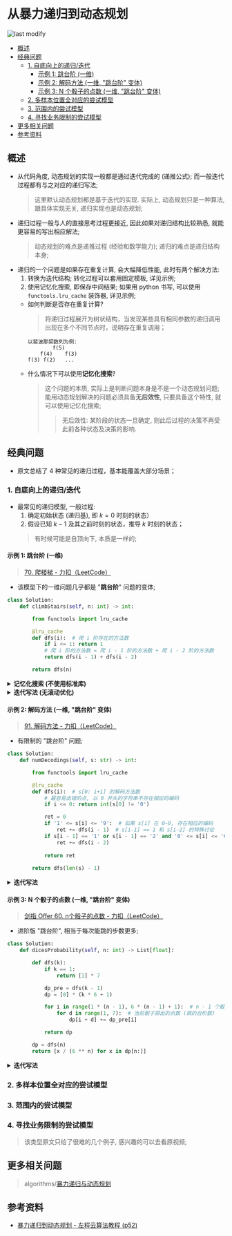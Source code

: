 从暴力递归到动态规划
===
<!--START_SECTION:badge-->

![last modify](https://img.shields.io/static/v1?label=last%20modify&message=2022-10-16%2020%3A26%3A07&color=yellowgreen&style=flat-square)

<!--END_SECTION:badge-->
<!--info
top: false
hidden: false
-->

<!-- TOC -->
- [概述](#概述)
- [经典问题](#经典问题)
    - [1. 自底向上的递归/迭代](#1-自底向上的递归迭代)
        - [示例 1: 跳台阶 (一维)](#示例-1-跳台阶-一维)
        - [示例 2: 解码方法 (一维, "跳台阶" 变体)](#示例-2-解码方法-一维-跳台阶-变体)
        - [示例 3: N 个骰子的点数 (一维, "跳台阶" 变体)](#示例-3-n-个骰子的点数-一维-跳台阶-变体)
    - [2. 多样本位置全对应的尝试模型](#2-多样本位置全对应的尝试模型)
    - [3. 范围内的尝试模型](#3-范围内的尝试模型)
    - [4. 寻找业务限制的尝试模型](#4-寻找业务限制的尝试模型)
- [更多相关问题](#更多相关问题)
- [参考资料](#参考资料)
<!-- TOC -->


## 概述

- 从代码角度, 动态规划的实现一般都是通过迭代完成的 (递推公式); 而一般迭代过程都有与之对应的递归写法;
    > 这里默认动态规划都是基于迭代的实现. 实际上, 动态规划只是一种算法, 跟具体实现无关, 递归实现也是动态规划;
- 递归过程一般与人的直接思考过程更接近, 因此如果对递归结构比较熟悉, 就能更容易的写出相应解法;
    > 动态规划的难点是递推过程 (经验和数学能力); 递归的难点是递归结构本身;
- 递归的一个问题是如果存在重复计算, 会大幅降低性能, 此时有两个解决方法:
    1. 转换为迭代结构; 转化过程可以套用固定模板, 详见示例;
    2. 使用记忆化搜索, 即保存中间结果; 如果用 python 书写, 可以使用 `functools.lru_cache` 装饰器, 详见示例;
    - 如何判断是否存在重复计算?
        > 将递归过程展开为树状结构，当发现某些具有相同参数的递归调用出现在多个不同节点时，说明存在重复调用；
        ```text
        以斐波那契数列为例:
                f(5)
            f(4)    f(3)
        f(3) f(2)   ...
        ```
    - 什么情况下可以使用**记忆化搜索**?
        > 这个问题的本质, 实际上是判断问题本身是不是一个动态规划问题; 能用动态规划解决的问题必须具备**无后效性**, 只要具备这个特性, 就可以使用记忆化搜索; 
        >> 无后效性: 某阶段的状态一旦确定, 则此后过程的决策不再受此前各种状态及决策的影响. 

## 经典问题

- 原文总结了 4 种常见的递归过程，基本能覆盖大部分场景；

### 1. 自底向上的递归/迭代

- 最常见的递归模型, 一般过程:
    1. 确定初始状态 (递归基), 即 $k=0$ 时刻的状态）
    2. 假设已知 $k-1$ 及其之前时刻的状态，推导 $k$ 时刻的状态；
    > 有时候可能是自顶向下, 本质是一样的;

#### 示例 1: 跳台阶 (一维)
> [70. 爬楼梯 - 力扣（LeetCode）](https://leetcode.cn/problems/climbing-stairs/)

- 该模型下的一维问题几乎都是 "**跳台阶**" 问题的变体;

```python
class Solution:
    def climbStairs(self, n: int) -> int:

        from functools import lru_cache

        @lru_cache
        def dfs(i):  # 爬 i 阶存在的方法数
            if i <= 1: return 1
            # 爬 i 阶的方法数 = 爬 i - 1 阶的方法数 + 爬 i - 2 阶的方法数
            return dfs(i - 1) + dfs(i - 2)

        return dfs(n)
```

<details><summary><b>记忆化搜索 (不使用标准库)</b></summary>

```python
class Solution:
    def climbStairs(self, n: int) -> int:

        cache = dict()  # 缓存
        
        def dfs(i):
            if i in cache: return cache[i]  # 搜索"记忆"
            if i <= 1: ret = 1
            else: ret = dfs(i - 1) + dfs(i - 2)
            cache[i] = ret  # "记忆"
            return ret

        return dfs(n)
```

</details>

<details><summary><b>迭代写法 (无滚动优化)</b></summary>

```python
class Solution:
    def climbStairs(self, n: int) -> int:
        
        dp = [0] * (n + 1)

        for i in range(n + 1):
            if i <= 1: dp[i] = 1  # if i <= 1: return 1
            else: dp[i] = dp[i - 1] + dp[i - 2]  # dfs(i - 1) + dfs(i - 2)
        
        return dp[-1]
```

</details>

#### 示例 2: 解码方法 (一维, "跳台阶" 变体)
> [91. 解码方法 - 力扣（LeetCode）](https://leetcode.cn/problems/decode-ways/)

- 有限制的 "跳台阶" 问题;

```python
class Solution:
    def numDecodings(self, s: str) -> int:

        from functools import lru_cache

        @lru_cache
        def dfs(i):  # s[0: i+1] 的解码方法数
            # 最容易出错的点, 以 0 开头的字符串不存在相应的编码
            if i <= 0: return int(s[0] != '0')

            ret = 0
            if '1' <= s[i] <= '9':  # 如果 s[i] 在 0~9, 存在相应的编码
                ret += dfs(i - 1)  # s[i-1] == 1 和 s[i-2] 的特殊讨论
            if s[i - 1] == '1' or s[i - 1] == '2' and '0' <= s[i] <= '6':
                ret += dfs(i - 2)
            
            return ret
        
        return dfs(len(s) - 1)
```

<details><summary><b>迭代写法</b></summary>

```python
class Solution:
    def numDecodings(self, s: str) -> int:
        
        # if s[0] == '0': return 0

        dp = [0] * (len(s) + 1)
        # dp[-1] = dp[0] = int(s[0] != '0')
        
        # 注意 i 的范围与递归中一致, 这里利用了 python 中 list[-1] 特性, 避免了下标的调整
        for i in range(-1, len(s)):
            # 下面就是把递归中的代码搬过来
            if i <= 0:  # 如果把这一段拿到循环外, 需要调整 i 的遍历范围
                dp[i] = int(s[0] != '0')
                continue
            dp[i] = 0
            if '1' <= s[i] <= '9':
                dp[i] += dp[i - 1]
            if s[i - 1] == '1' or s[i - 1] == '2' and '0' <= s[i] <= '6':
                dp[i] += dp[i - 2]
        
        return dp[len(s) - 1]
```

</details>

#### 示例 3: N 个骰子的点数 (一维, "跳台阶" 变体)
> [剑指 Offer 60. n个骰子的点数 - 力扣（LeetCode）](https://leetcode.cn/problems/nge-tou-zi-de-dian-shu-lcof/)

- 进阶版 "跳台阶", 相当于每次能跳的步数更多;

```python
class Solution:
    def dicesProbability(self, n: int) -> List[float]:

        def dfs(k):
            if k == 1:
                return [1] * 7

            dp_pre = dfs(k - 1)
            dp = [0] * (k * 6 + 1)

            for i in range(1 * (n - 1), 6 * (n - 1) + 1):  # n - 1 个骰子的点数范围
                for d in range(1, 7):  # 当前骰子掷出的点数 (跳的台阶数)
                    dp[i + d] += dp_pre[i]

            return dp

        dp = dfs(n)
        return [x / (6 ** n) for x in dp[n:]]
```

<details><summary><b>迭代写法</b></summary>

```python
class Solution:
    def dicesProbability(self, n: int) -> List[float]:

        dp = [1] * 7

        for k in range(2, n + 1):
            dp_pre = dp
            dp = [0] * (k * 6 + 1)
            for i in range(1 * k, 6 * k + 1):  # n 个骰子的点数范围
                for d in range(1, 7):  # 当前骰子掷出的点数
                    if 1 * (k - 1) <= i - d <= 6 * (k - 1):
                        dp[i] += dp_pre[i - d]

        return [x / (6 ** n) for x in dp[n:]]
```

</details>


### 2. 多样本位置全对应的尝试模型

### 3. 范围内的尝试模型

### 4. 寻找业务限制的尝试模型
> 该类型原文只给了很难的几个例子, 感兴趣的可以去看原视频;

## 更多相关问题
> algorithms/[暴力递归与动态规划](../../../../algorithms/README.md#暴力递归与动态规划)


## 参考资料
- [暴力递归到动态规划 - 左程云算法教程 (p52)](https://www.bilibili.com/video/BV1NU4y1M7rF?p=52)